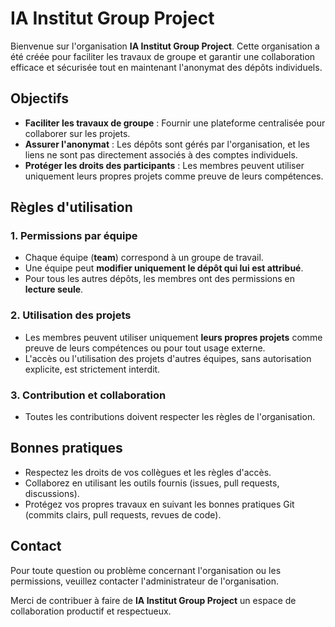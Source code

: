 # IA Institut Group Project

Bienvenue sur l'organisation **IA Institut Group Project**. Cette organisation a été créée pour faciliter les travaux de groupe et garantir une collaboration efficace et sécurisée tout en maintenant l'anonymat des dépôts individuels.

## Objectifs
- **Faciliter les travaux de groupe** : Fournir une plateforme centralisée pour collaborer sur les projets.
- **Assurer l'anonymat** : Les dépôts sont gérés par l'organisation, et les liens ne sont pas directement associés à des comptes individuels.
- **Protéger les droits des participants** : Les membres peuvent utiliser uniquement leurs propres projets comme preuve de leurs compétences.

## Règles d'utilisation

### 1. Permissions par équipe
- Chaque équipe (**team**) correspond à un groupe de travail.
- Une équipe peut **modifier uniquement le dépôt qui lui est attribué**.
- Pour tous les autres dépôts, les membres ont des permissions en **lecture seule**.

### 2. Utilisation des projets
- Les membres peuvent utiliser uniquement **leurs propres projets** comme preuve de leurs compétences ou pour tout usage externe.
- L'accès ou l'utilisation des projets d'autres équipes, sans autorisation explicite, est strictement interdit.

### 3. Contribution et collaboration
- Toutes les contributions doivent respecter les règles de l'organisation.

## Bonnes pratiques
- Respectez les droits de vos collègues et les règles d'accès.
- Collaborez en utilisant les outils fournis (issues, pull requests, discussions).
- Protégez vos propres travaux en suivant les bonnes pratiques Git (commits clairs, pull requests, revues de code).

## Contact
Pour toute question ou problème concernant l'organisation ou les permissions, veuillez contacter l'administrateur de l'organisation.

Merci de contribuer à faire de **IA Institut Group Project** un espace de collaboration productif et respectueux.
